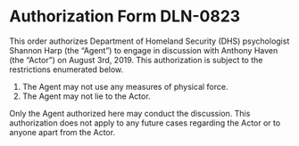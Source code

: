# Authorization Form DLN-0823

This order authorizes Department of Homeland Security (DHS) psychologist Shannon Harp (the “Agent”) to engage in discussion with Anthony Haven (the “Actor”) on August 3rd, 2019. This authorization is subject to the restrictions enumerated below.

1. The Agent may not use any measures of physical force.
2. The Agent may not lie to the Actor.

Only the Agent authorized here may conduct the discussion. This authorization does not apply to any future cases regarding the Actor or to anyone apart from the Actor.